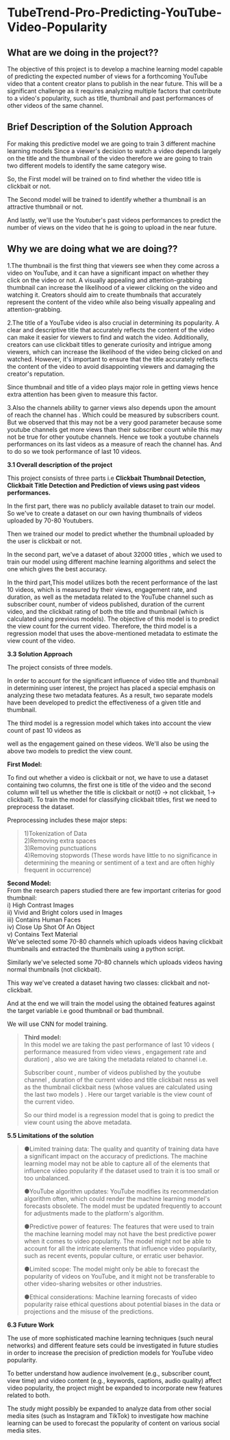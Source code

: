 # TubeTrend-Pro-Predicting-YouTube-Video-Popularity


## What are we doing in the project??

The objective of this project is to develop a machine learning model
capable of predicting the expected number of views for a forthcoming
YouTube video that a content creator plans to publish in the near
future. This will be a significant challenge as it requires analyzing
multiple factors that contribute to a video\'s popularity, such as
title, thumbnail and past performances of other videos of the same
channel.


## Brief Description of the Solution Approach
For making this predictive model we are going to train 3 different
machine learning models Since a viewer\'s decision to watch a video
depends largely on the title and the thumbnail of the video therefore we
are going to train two different models to identify the same category
wise.

So, the First model will be trained on to find whether the video title
is clickbait or not.

The Second model will be trained to identify whether a thumbnail is an
attractive thumbnail or not.

And lastly, we'll use the Youtuber's past videos performances to predict
the number of views on the video that he is going to upload in the near
future.


## Why we are doing what we are doing??
1.The thumbnail is the first thing that viewers see when they come across
a video on YouTube, and it can have a significant impact on whether they
click on the video or not. A visually appealing and attention-grabbing
thumbnail can increase the likelihood of a viewer clicking on the video
and watching it. Creators should aim to create thumbnails that
accurately represent the content of the video while also being visually
appealing and attention-grabbing.

2.The title of a YouTube video is also crucial in determining its
popularity. A clear and descriptive title that accurately reflects the
content of the video can make it easier for viewers to find and watch
the video. Additionally, creators can use clickbait titles to generate
curiosity and intrigue among viewers, which can increase the likelihood
of the video being clicked on and watched. However, it\'s important to
ensure that the title accurately reflects the content of the video to
avoid disappointing viewers and damaging the creator\'s reputation.

Since thumbnail and title of a video plays major role in getting views hence extra attention has been given to measure this factor.

3.Also the channels ability to garner views also depends upon the amount of reach the channel has . Which could be measured by subscribers count.
But we observed that this may not be a very good parameter because some youtube channels get more views than their subscriber count while this may not be true for other youtube channels.
Hence we took a youtube channels performances on its last videos as a measure of reach the channel has.
And to do so we took performance of last 10 videos.


**3.1 Overall description of the project**

This project consists of three parts i.e **Clickbait Thumbnail
Detection, Clickbait Title Detection and Prediction of views using past
videos performances.**

In the first part, there was no publicly available dataset to train our
model. So we've to create a dataset on our own having thumbnails of
videos uploaded by 70-80 Youtubers.

Then we trained our model to predict whether the thumbnail uploaded by
the user is clickbait or not.

In the second part, we've a dataset of about 32000 titles , which we
used to train our model using different machine learning algorithms and
select the one which gives the best accuracy.

In the third part,This model utilizes both the recent performance of the
last 10 videos, which is measured by their views, engagement rate, and
duration, as well as the metadata related to the YouTube channel such as
subscriber count, number of videos published, duration of the current
video, and the clickbait rating of both the title and thumbnail (which
is calculated using previous models). The objective of this model is to
predict the view count for the current video. Therefore, the third model
is a regression model that uses the above-mentioned metadata to estimate
the view count of the video.

**3.3 Solution Approach**

The project consists of three models.

In order to account for the significant influence of video title and
thumbnail in determining user interest, the project has placed a special
emphasis on analyzing these two metadata features. As a result, two
separate models have been developed to predict the effectiveness of a
given title and thumbnail.

The third model is a regression model which takes into account the view
count of past 10 videos as

well as the engagement gained on these videos. We'll also be using the
above two models to predict the view count.

**First Model:**

To find out whether a video is clickbait or not, we have to use a
dataset containing two columns, the first one is title of the video and
the second column will tell us whether the title is clickbait or not(0
-\> not clickbait, 1-\> clickbait). To train the model for classifying
clickbait titles, first we need to preprocess the dataset.

Preprocessing includes these major steps:

> 1)Tokenization of Data\
> 2)Removing extra spaces\
> 3)Removing punctuations\
> 4)Removing stopwords (These words have little to no significance in
> determining the meaning or sentiment of a text and are often highly
> frequent in occurrence)

**Second Model:**\
From the research papers studied there are few important criterias for
good thumbnail:\
i) High Contrast Images\
ii) Vivid and Bright colors used in Images\
iii) Contains Human Faces\
iv) Close Up Shot Of An Object\
v) Contains Text Material\
We've selected some 70-80 channels which uploads videos having clickbait
thumbnails and extracted the thumbnails using a python script.

Similarly we've selected some 70-80 channels which uploads videos having
normal thumbnails (not clickbait).

This way we've created a dataset having two classes: clickbait and
not-clickbait.

And at the end we will train the model using the obtained features
against the target variable i.e good thumbnail or bad thumbnail.

We will use CNN for model training.

> **Third model:**\
> In this model we are taking the past performance of last 10 videos (
> performance measured from video views , engagement rate and duration)
> , also we are taking the metadata related to channel i.e.
>
> Subscriber count , number of videos published by the youtube channel ,
> duration of the current video and title clickbait ness as well as the
> thumbnail clickbait ness (whose values are calculated using the last
> two models ) . Here our target variable is the view count of the
> current video.
>
> So our third model is a regression model that is going to predict the
> view count using the above metadata.


**5.5 Limitations of the solution**

> ●Limited training data: The quality and quantity of training data have
> a significant impact on the accuracy of predictions. The machine
> learning model may not be able to capture all of the elements that
> influence video popularity if the dataset used to train it is too
> small or too unbalanced.
>
> ●YouTube algorithm updates: YouTube modifies its recommendation
> algorithm often, which could render the machine learning model\'s
> forecasts obsolete. The model must be updated frequently to account
> for adjustments made to the platform\'s algorithm.
>
> ●Predictive power of features: The features that were used to train
> the machine learning model may not have the best predictive power when
> it comes to video popularity. The model might not be able to account
> for all the intricate elements that influence video popularity, such
> as recent events, popular culture, or erratic user behavior.
>
> ●Limited scope: The model might only be able to forecast the
> popularity of videos on YouTube, and it might not be transferable to
> other video-sharing websites or other industries.
>
> ●Ethical considerations: Machine learning forecasts of video
> popularity raise ethical questions about potential biases in the data
> or projections and the misuse of the predictions.

**6.3 Future Work**

The use of more sophisticated machine learning techniques (such neural
networks) and different feature sets could be investigated in future
studies in order to increase the precision of prediction models for
YouTube video popularity.

To better understand how audience involvement (e.g., subscriber count,
view time) and video content (e.g., keywords, captions, audio quality)
affect video popularity, the project might be expanded to incorporate
new features related to both.

The study might possibly be expanded to analyze data from other social
media sites (such as Instagram and TikTok) to investigate how machine
learning can be used to forecast the popularity of content on various
social media sites.
